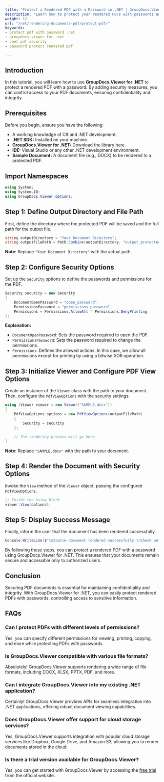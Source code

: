 ```yaml
---
title: "Protect a Rendered PDF with a Password in .NET | GroupDocs.Viewer"
description: "Learn how to protect your rendered PDFs with passwords and set permissions in your .NET applications using GroupDocs.Viewer. Keep your documents secure and confidential."
weight: 12
url: "/net/rendering-documents-pdf/protect-pdf/"
keywords:
- protect pdf with password .net
- groupdocs.viewer for .net
- .net pdf security
- password protect rendered pdf

---
```


## Introduction

In this tutorial, you will learn how to use **GroupDocs.Viewer for .NET** to protect a rendered PDF with a password. By adding security measures, you can control access to your PDF documents, ensuring confidentiality and integrity.

## Prerequisites

Before you begin, ensure you have the following:
*   A working knowledge of C# and .NET development.
*   **.NET SDK:** Installed on your machine.
*   **GroupDocs.Viewer for .NET:** Download the library [here](https://releases.groupdocs.com/viewer/net/).
*   **IDE:** Visual Studio or any other .NET development environment.
*   **Sample Document:** A document file (e.g., DOCX) to be rendered to a protected PDF.

## Import Namespaces

```csharp
using System;
using System.IO;
using GroupDocs.Viewer.Options;
```

## Step 1: Define Output Directory and File Path

First, define the directory where the protected PDF will be saved and the full path for the output file.

```csharp
string outputDirectory = "Your Document Directory";
string outputFilePath = Path.Combine(outputDirectory, "output_protected.pdf");
```
**Note:** Replace `"Your Document Directory"` with the actual path.

## Step 2: Configure Security Options

Set up the `Security` options to define the passwords and permissions for the PDF.

```csharp
Security security = new Security
{
    DocumentOpenPassword = "open_password",
    PermissionsPassword = "permissions_password",
    Permissions = Permissions.AllowAll ^ Permissions.DenyPrinting
};
```
**Explanation:**
*   `DocumentOpenPassword`: Sets the password required to open the PDF.
*   `PermissionsPassword`: Sets the password required to change the permissions.
*   `Permissions`: Defines the allowed actions. In this case, we allow all permissions except for printing by using a bitwise XOR operation.

## Step 3: Initialize Viewer and Configure PDF View Options

Create an instance of the `Viewer` class with the path to your document. Then, configure the `PdfViewOptions` with the security settings.

```csharp
using (Viewer viewer = new Viewer("SAMPLE.docx"))
{
    PdfViewOptions options = new PdfViewOptions(outputFilePath)
    {
        Security = security
    };
    
    // The rendering process will go here
}
```
**Note:** Replace `"SAMPLE.docx"` with the path to your document.

## Step 4: Render the Document with Security Options

Invoke the `View` method of the `Viewer` object, passing the configured `PdfViewOptions`.

```csharp
// Inside the using block
viewer.View(options);
```

## Step 5: Display Success Message

Finally, inform the user that the document has been rendered successfully.

```csharp
Console.WriteLine($"\nSource document rendered successfully.\nCheck output in {outputDirectory}.");
```

By following these steps, you can protect a rendered PDF with a password using GroupDocs.Viewer for .NET. This ensures that your documents remain secure and accessible only to authorized users.

## Conclusion

Securing PDF documents is essential for maintaining confidentiality and integrity. With GroupDocs.Viewer for .NET, you can easily protect rendered PDFs with passwords, controlling access to sensitive information.

## FAQs

### Can I protect PDFs with different levels of permissions?
Yes, you can specify different permissions for viewing, printing, copying, and more while protecting PDFs with passwords.

### Is GroupDocs.Viewer compatible with various file formats?
Absolutely! GroupDocs.Viewer supports rendering a wide range of file formats, including DOCX, XLSX, PPTX, PDF, and more.

### Can I integrate GroupDocs.Viewer into my existing .NET application?
Certainly! GroupDocs.Viewer provides APIs for seamless integration into .NET applications, offering robust document viewing capabilities.

### Does GroupDocs.Viewer offer support for cloud storage services?
Yes, GroupDocs.Viewer supports integration with popular cloud storage services like Dropbox, Google Drive, and Amazon S3, allowing you to render documents stored in the cloud.

### Is there a trial version available for GroupDocs.Viewer?
Yes, you can get started with GroupDocs.Viewer by accessing the [free trial](https://releases.groupdocs.com/) from the official website.

